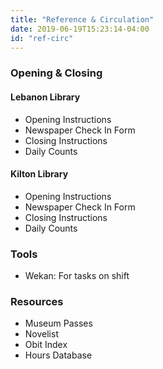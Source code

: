 ```yaml
---
title: "Reference & Circulation"
date: 2019-06-19T15:23:14-04:00
id: "ref-circ"
---
```

<h3>Opening & Closing</h3>

<div class="ref_lebanon">
  <h4><strong>Lebanon Library</strong></h4>
    <ul>
      <li>Opening Instructions</li>
      <li>Newspaper Check In Form</li>
      <li>Closing Instructions</li>
      <li>Daily Counts</li>
    </ul>
</div>

<div class="ref_kilton">
  <h4><strong>Kilton Library</strong></h4>
    <ul>
      <li>Opening Instructions</li>
      <li>Newspaper Check In Form</li>
      <li>Closing Instructions</li>
      <li>Daily Counts</li>
    </ul>
</div>
<h3>Tools</h3>
<ul>
<li>Wekan: For tasks on shift</li>
</ul>

<h3>Resources</h3>
<ul>
  <li>Museum Passes</li>
  <li>Novelist</li>
  <li>Obit Index</li>
  <li>Hours Database</li>
</ul>
